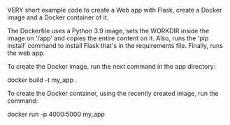 VERY short example code to create a Web app with Flask, create a Docker image and a Docker container of it.

The Dockerfile uses a Python 3.9 image, sets the WORKDIR inside the image on '/app' and copies the entire content on it. Also, runs the 'pip install' command to install Flask that's in the requirements file. Finally, runs the web app.

To create the Docker image, run the next command in the app directory: 

docker build -t my_app .

To create the Docker container, using the recently created image, run the command: 

docker run -p 4000:5000 my_app
